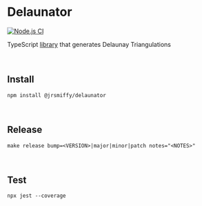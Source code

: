 # Delaunator
 [![Node.js CI](https://github.com/JRSmiffy/delaunator/actions/workflows/main.yaml/badge.svg)](https://github.com/JRSmiffy/delaunator/actions/workflows/main.yaml) <br>
 
 TypeScript [library](https://www.npmjs.com/package/@jrsmiffy/delaunator) that generates Delaunay Triangulations

<br>

## Install
`npm install @jrsmiffy/delaunator`

<br>

## Release
`make release bump=<VERSION>|major|minor|patch notes="<NOTES>"`

<br>

## Test
`npx jest --coverage`